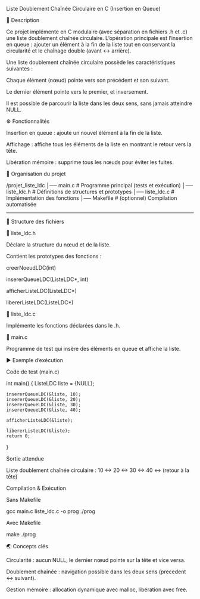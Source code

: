  Liste Doublement Chaînée Circulaire en C (Insertion en Queue)

📖 Description

Ce projet implémente en C modulaire (avec séparation en fichiers .h et .c) une liste doublement chaînée circulaire.
L’opération principale est l’insertion en queue : ajouter un élément à la fin de la liste tout en conservant la circularité et le chaînage double (avant ↔ arrière).

Une liste doublement chaînée circulaire possède les caractéristiques suivantes :

Chaque élément (nœud) pointe vers son précédent et son suivant.

Le dernier élément pointe vers le premier, et inversement.

Il est possible de parcourir la liste dans les deux sens, sans jamais atteindre NULL.





⚙️ Fonctionnalités

Insertion en queue : ajoute un nouvel élément à la fin de la liste.

Affichage : affiche tous les éléments de la liste en montrant le retour vers la tête.

Libération mémoire : supprime tous les nœuds pour éviter les fuites.





📂 Organisation du projet

/projet_liste_ldc
│── main.c          # Programme principal (tests et exécution)
│── liste_ldc.h     # Définitions de structures et prototypes
│── liste_ldc.c     # Implémentation des fonctions
│── Makefile        # (optionnel) Compilation automatisée


---

📜 Structure des fichiers

🔹 liste_ldc.h

Déclare la structure du nœud et de la liste.

Contient les prototypes des fonctions :

creerNoeudLDC(int)

insererQueueLDC(ListeLDC*, int)

afficherListeLDC(ListeLDC*)

libererListeLDC(ListeLDC*)



🔹 liste_ldc.c

Implémente les fonctions déclarées dans le .h.


🔹 main.c

Programme de test qui insère des éléments en queue et affiche la liste.




▶️ Exemple d’exécution

Code de test (main.c)

int main() {
    ListeLDC liste = {NULL};

    insererQueueLDC(&liste, 10);
    insererQueueLDC(&liste, 20);
    insererQueueLDC(&liste, 30);
    insererQueueLDC(&liste, 40);

    afficherListeLDC(&liste);

    libererListeLDC(&liste);
    return 0;
}

Sortie attendue

Liste doublement chaînée circulaire : 10 <-> 20 <-> 30 <-> 40 <-> (retour à la tête)


 Compilation & Exécution

Sans Makefile

gcc main.c liste_ldc.c -o prog
./prog

Avec Makefile

make
./prog



🌏 Concepts clés

Circularité : aucun NULL, le dernier nœud pointe sur la tête et vice versa.

Doublement chaînée : navigation possible dans les deux sens (precedent ↔ suivant).

Gestion mémoire : allocation dynamique avec malloc, libération avec free.




